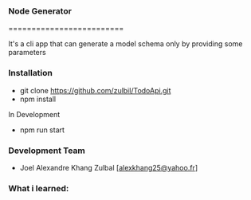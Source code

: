 ### Node Generator
=========================

<p>
    It's a cli app that can generate a model schema only by providing some parameters 
</p>



### Installation

- git clone https://github.com/zulbil/TodoApi.git
- npm install

In Development
- npm run start

### Development Team

- Joel Alexandre Khang Zulbal [alexkhang25@yahoo.fr]

### What i learned: 
